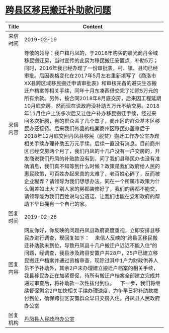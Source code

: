 # <a href="http://www.shangluo.gov.cn/zmhd/ldxxxx.jsp?urltype=leadermail.LeaderMailContentUrl&wbtreeid=1112&leadermailid=5150">跨县区移民搬迁补助款问题</a>
| Title |                                                                                                                                                                                                                                                                                     Content                                                                                                                                                                                                                                                                                      |
|:-----:|----------------------------------------------------------------------------------------------------------------------------------------------------------------------------------------------------------------------------------------------------------------------------------------------------------------------------------------------------------------------------------------------------------------------------------------------------------------------------------------------------------------------------------------------------------------------------------|
| 来信时间  | 2019-02-19                                                                                                                                                                                                                                                                                                                                                                                                                                                                                                                                                                       |
| 来信内容  | 尊敬的领导：我户籍丹凤的，于2016年购买的晨光商丹金域移民搬迁房，当时宣传的此房为移民搬迁安置点，补助5万；同时，2016年我已经办理了一份审批表，村、镇、县均已经审批。后因表格变化在2017年5月左右重新填写了《商洛市XX县跨区域移民搬迁申请审批表》和审核完备的避灾生态搬迁户档案等相关手续，同年十月东凑西借交完了扣除5万元的所有余款。另外，按合同2018年8月底交房，后来因工程延期10月底交房，然而现在说政府没补助五万元不给交房。2018年11月住户上访多次后又让住户补办移民搬迁手续，经过来回多次折腾，有的群众盖了几个章子，商州区的群众基本区移民办还接待。后来我们外县的档案商州区移民办盖章后于2018年12月底交回丹凤县移民（脱贫）搬迁工作办公室办理相关手续办理补助五万元手续，后续一直没有消息。目前商州区已经交房两个月了，我们丹凤的十几户没有一户交房的，开发商说我们丹凤的补贴款没有到，问了我们县移民办也没有准确消息，我们真不知等到什么时候？政策是我们政府给人民的惠民政策，可百姓办起来真的太难了，老百姓心碎了，反而被企业糊弄？请领导为我们想想办法，同在一个所属市政策为什么偏差如此大？别人家的房都装修好了，我们的房都不能交，请领导能为我们百姓说句公道话，让我们也能在党和政府的帮助下早日拥有一个自已的家。 |
| 回复时间  | 2019-02-26                                                                                                                                                                                                                                                                                                                                                                                                                                                                                                                                                                       |
| 回复内容  | 网友你好，你反映的问题丹凤县政府高度重视，立即安排县移民办进行调查，现回复如下：    来信人反映的“跨县区移民搬迁补助款未到位，导致丹凤县十几户搬迁户迟迟不能入住”的问题，经调查，我县涉及跨县安置户共28户，25户已建立移民搬迁户档案并通过资格审查，现除过其中1户为财政供养人员不予补助外，其余2户未办理建立搬迁户档案的相关手续，我县移民办正在加紧督促，待所有搬迁户档案全部建立完成并通过审查后，将补助款一次性拨付到位。    下一步，我们将继续督促剩余2户加快相关手续办理速度，力争早日将补助款拨付到位，确保跨县区安置群众早日交房入住。丹凤县人民政府办公室                                                                                                                                                                                                                                                                                         |
| 回复机构  | <a href="../../categories/agencies/丹凤县人民政府办公室.md">丹凤县人民政府办公室</a>                                                                                                                                                                                                                                                                                                                                                                                                                                                                                                                 |